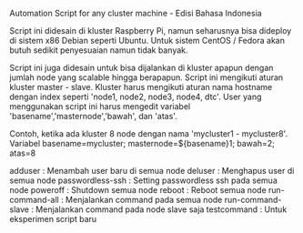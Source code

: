 Automation Script for any cluster machine - Edisi Bahasa Indonesia

Script ini didesain di kluster Raspberry Pi, namun seharusnya bisa dideploy di sistem x86 Debian seperti Ubuntu. Untuk sistem CentOS / Fedora akan butuh sedikit penyesuaian namun tidak banyak. 

Script ini juga didesain untuk bisa dijalankan di kluster apapun dengan jumlah node yang scalable hingga berapapun. Script ini mengikuti aturan kluster master - slave. Kluster harus mengikuti aturan nama hostname dengan index seperti 'node1, node2, node3, node4, dtc'. User yang menggunakan script ini harus mengedit variabel 'basename','masternode','bawah', dan 'atas'.

Contoh, ketika ada kluster 8 node dengan nama 'mycluster1 - mycluster8'. Variabel basename=mycluster; masternode=${basename}1; bawah=2; atas=8
 
adduser           : Menambah user baru di semua node
deluser           : Menghapus user di semua node
passwordless-ssh  : Setting passwordless ssh pada semua node
poweroff          : Shutdown semua node
reboot            : Reboot semua node
run-command-all   : Menjalankan command pada semua node
run-command-slave : Menjalankan command pada node slave saja
testcommand       : Untuk eksperimen script baru
